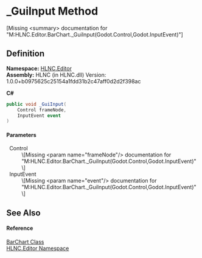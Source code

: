 # _GuiInput Method


\[Missing &lt;summary&gt; documentation for "M:HLNC.Editor.BarChart._GuiInput(Godot.Control,Godot.InputEvent)"\]



## Definition
**Namespace:** <a href="N_HLNC_Editor">HLNC.Editor</a>  
**Assembly:** HLNC (in HLNC.dll) Version: 1.0.0+b0975625c25154a1fdd31b2c47aff0d2d2f398ac

**C#**
``` C#
public void _GuiInput(
	Control frameNode,
	InputEvent event
)
```



#### Parameters
<dl><dt>  Control</dt><dd>\[Missing &lt;param name="frameNode"/&gt; documentation for "M:HLNC.Editor.BarChart._GuiInput(Godot.Control,Godot.InputEvent)"\]</dd><dt>  InputEvent</dt><dd>\[Missing &lt;param name="event"/&gt; documentation for "M:HLNC.Editor.BarChart._GuiInput(Godot.Control,Godot.InputEvent)"\]</dd></dl>

## See Also


#### Reference
<a href="T_HLNC_Editor_BarChart">BarChart Class</a>  
<a href="N_HLNC_Editor">HLNC.Editor Namespace</a>  
